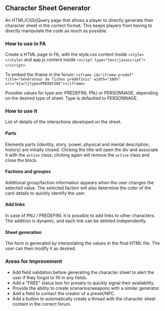 ## Character Sheet Generator

An HTML/CSS/jQuery page that allows a player to directly generate their character sheet in the correct format. This keeps players from having to directly manipulate the code as much as possible.

### How to use in FA

Create a HTML page in FA, with the style.css content inside `<style></style>` and app.js content inside `<script type="text/javascript"></script>`.

To embed the iframe in the forum:
`<iframe id="iframe-predef" title="Générateur de fiches prédéfinis" width="100%" src="${url}type=PREDEFINI"></iframe>`

Possible values for type are: PREDEFINI, PNJ or PERSONNAGE, depending on the desired type of sheet.
Type is defaulted to PERSONNAGE.

### How to use it

List of details of the interactions developed on the sheet.

#### Parts

Elements parts (identity, story, power, physical and mental description, history) are initially closed.
Clicking the title will open the div and associate it with the `active` class; clicking again will remove the `active` class and close the block.

#### Factions and groupes

Additional group/faction information appears when the user changes the selected value.
The selected faction will also determine the color of the card details to quickly identify the user.

#### Add links

In case of PNJ / PREDEFINI, it is possible to add links to other characters.
The addition is dynamic, and each link can be deleted independently.

#### Sheet generation

The form is generated by interpolating the values in the final HTML file.
The user can then modify it as desired.

### Areas for Improvement

- Add field validation before generating the character sheet to alert the user if they forgot to fill in any fields.
- Add a "FREE" status box for presets to quickly signal their availability.
- Provide the ability to create scenarios/weapons with a similar generator.
- Add a field to contact the creator of a preset/NPC.
- Add a button to automatically create a thread with the character sheet content in the correct forum.
